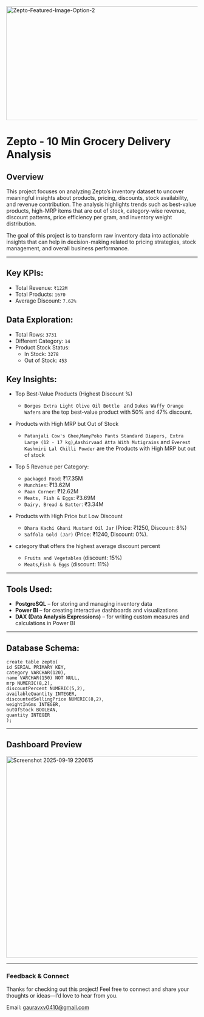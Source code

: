 <img alt="Zepto-Featured-Image-Option-2" src="https://github.com/user-attachments/assets/4b7ae26d-29c2-4878-9b86-b822d5680a56" width="1000" height="300" />



# Zepto - 10 Min Grocery Delivery Analysis

## Overview
This project focuses on analyzing Zepto’s inventory dataset to uncover meaningful insights about products, pricing, discounts, stock availability, and revenue contribution.
The analysis highlights trends such as best-value products, high-MRP items that are out of stock, category-wise revenue, discount patterns, price efficiency per gram, and inventory weight distribution.

The goal of this project is to transform raw inventory data into actionable insights that can help in decision-making related to pricing strategies, stock management, and overall business performance.

---

## Key KPIs:

- Total Revenue: `₹122M`
- Total Products: `1670`
- Average Discount: `7.62%`

## Data Exploration:

- Total Rows: `3731`
- Different Category: `14`
- Product Stock Status:
   - In Stock: `3278`
   - Out of Stock: `453`
 
## Key Insights:
 * Top Best-Value Products (Highest Discount %)
     - `Borges Extra Light Olive Oil Bottle ` and `Dukes Waffy Orange Wafers` are the top best-value product with 50% and 47% discount.


 * Products with High MRP but Out of Stock
   - `Patanjali Cow's Ghee`,`MamyPoko Pants Standard Diapers, Extra Large (12 - 17 kg)`,`Aashirvaad Atta With Mutigrains` and `Everest Kashmiri Lal Chilli Powder` are the Products with High MRP but out of stock
  
 * Top 5 Revenue per Category:
   - `packaged Food`: ₹17.35M
   - `Munchies`:  ₹13.62M
   - `Paan Corner`: ₹12.62M
   - `Meats, Fish & Eggs`: ₹3.69M
   - `Dairy, Bread & Batter`: ₹3.34M

 * Products with High Price but Low Discount
     - `Dhara Kachi Ghani Mustard Oil Jar` (Price: ₹1250, Discount: 8%)
     -  `Saffola Gold (Jar)` (Price: ₹1240, Discount: 0%).

 * category that offers the highest average discount percent
   - `Fruits and Vegetables` (discount: 15%)
   - `Meats`,`Fish & Eggs` (discount: 11%)

---

## Tools Used:
* **PostgreSQL** – for storing and managing inventory data  
* **Power BI** – for creating interactive dashboards and visualizations  
* **DAX (Data Analysis Expressions)** – for writing custom measures and calculations in Power BI
---

## Database Schema:

```
create table zepto(
id SERIAL PRIMARY KEY,
category VARCHAR(120),
name VARCHAR(150) NOT NULL,
mrp NUMERIC(8,2),
discountPercent NUMERIC(5,2),
availableQuantity INTEGER,
discountedSellingPrice NUMERIC(8,2),
weightInGms INTEGER,
outOfStock BOOLEAN,
quantity INTEGER
);
```

---

## Dashboard Preview
<img width="948" height="531" alt="Screenshot 2025-09-19 220615" src="https://github.com/user-attachments/assets/16ff6eec-3843-4ba6-adfa-3a0b5f9a58c3" />

---

### Feedback & Connect  

Thanks for checking out this project! Feel free to connect and share your thoughts or ideas—I’d love to hear from you.  

 Email: gauravxv0410@gmail.com
